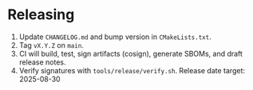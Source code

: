 # Releasing
1. Update `CHANGELOG.md` and bump version in `CMakeLists.txt`.
2. Tag `vX.Y.Z` on `main`.
3. CI will build, test, sign artifacts (cosign), generate SBOMs, and draft release notes.
4. Verify signatures with `tools/release/verify.sh`.
Release date target: 2025-08-30
